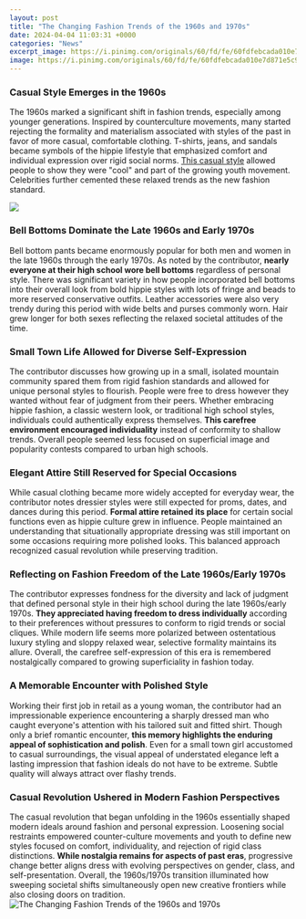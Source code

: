 ```yaml
---
layout: post
title: "The Changing Fashion Trends of the 1960s and 1970s"
date: 2024-04-04 11:03:31 +0000
categories: "News"
excerpt_image: https://i.pinimg.com/originals/60/fd/fe/60fdfebcada010e7d871e5c9f5c07ebe.jpg
image: https://i.pinimg.com/originals/60/fd/fe/60fdfebcada010e7d871e5c9f5c07ebe.jpg
---
```


### Casual Style Emerges in the 1960s 
The 1960s marked a significant shift in fashion trends, especially among younger generations. Inspired by counterculture movements, many started rejecting the formality and materialism associated with styles of the past in favor of more casual, comfortable clothing. T-shirts, jeans, and sandals became symbols of the hippie lifestyle that emphasized comfort and individual expression over rigid social norms. [This casual style](https://store.fi.io.vn/womens-cute-but-psycho-bae-darling-crazy-girlfriend-t-shirt/men&) allowed people to show they were "cool" and part of the growing youth movement. Celebrities further cemented these relaxed trends as the new fashion standard.

![](https://i.pinimg.com/736x/c6/a2/ad/c6a2adc9dbe4ad02b1589ab2097360f3--seventies-fashion-retro-fashion.jpg)
### Bell Bottoms Dominate the Late 1960s and Early 1970s
Bell bottom pants became enormously popular for both men and women in the late 1960s through the early 1970s. As noted by the contributor, **nearly everyone at their high school wore bell bottoms** regardless of personal style. There was significant variety in how people incorporated bell bottoms into their overall look from bold hippie styles with lots of fringe and beads to more reserved conservative outfits. Leather accessories were also very trendy during this period with wide belts and purses commonly worn. Hair grew longer for both sexes reflecting the relaxed societal attitudes of the time.  
### Small Town Life Allowed for Diverse Self-Expression
The contributor discusses how growing up in a small, isolated mountain community spared them from rigid fashion standards and allowed for unique personal styles to flourish. People were free to dress however they wanted without fear of judgment from their peers. Whether embracing hippie fashion, a classic western look, or traditional high school styles, individuals could authentically express themselves. **This carefree environment encouraged individuality** instead of conformity to shallow trends. Overall people seemed less focused on superficial image and popularity contests compared to urban high schools.
### Elegant Attire Still Reserved for Special Occasions
While casual clothing became more widely accepted for everyday wear, the contributor notes dressier styles were still expected for proms, dates, and dances during this period. **Formal attire retained its place** for certain social functions even as hippie culture grew in influence. People maintained an understanding that situationally appropriate dressing was still important on some occasions requiring more polished looks. This balanced approach recognized casual revolution while preserving tradition.
### Reflecting on Fashion Freedom of the Late 1960s/Early 1970s 
The contributor expresses fondness for the diversity and lack of judgment that defined personal style in their high school during the late 1960s/early 1970s. **They appreciated having freedom to dress individually** according to their preferences without pressures to conform to rigid trends or social cliques. While modern life seems more polarized between ostentatious luxury styling and sloppy relaxed wear, selective formality maintains its allure. Overall, the carefree self-expression of this era is remembered nostalgically compared to growing superficiality in fashion today.
### A Memorable Encounter with Polished Style 
Working their first job in retail as a young woman, the contributor had an impressionable experience encountering a sharply dressed man who caught everyone's attention with his tailored suit and fitted shirt. Though only a brief romantic encounter, **this memory highlights the enduring appeal of sophistication and polish**. Even for a small town girl accustomed to casual surroundings, the visual appeal of understated elegance left a lasting impression that fashion ideals do not have to be extreme. Subtle quality will always attract over flashy trends.
### Casual Revolution Ushered in Modern Fashion Perspectives
The casual revolution that began unfolding in the 1960s essentially shaped modern ideals around fashion and personal expression. Loosening social restraints empowered counter-culture movements and youth to define new styles focused on comfort, individuality, and rejection of rigid class distinctions. **While nostalgia remains for aspects of past eras**, progressive change better aligns dress with evolving perspectives on gender, class, and self-presentation. Overall, the 1960s/1970s transition illuminated how sweeping societal shifts simultaneously open new creative frontiers while also closing doors on tradition.
![The Changing Fashion Trends of the 1960s and 1970s](https://i.pinimg.com/originals/60/fd/fe/60fdfebcada010e7d871e5c9f5c07ebe.jpg)